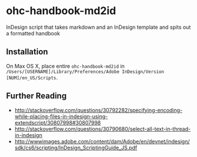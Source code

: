 # ohc-handbook-md2id
InDesign script that takes markdown and an InDesign template and spits out a formatted handbook

## Installation

On Max OS X, place entire `ohc-handbook-md2id` in `/Users/[USERNAME]/Library/Preferences/Adobe InDesign/Version [NUM]/en_US/Scripts`.

## Further Reading

* http://stackoverflow.com/questions/30792282/specifying-encoding-while-placing-files-in-indesign-using-extendscript/30807998#30807998
* http://stackoverflow.com/questions/30790680/select-all-text-in-thread-in-indesign
* http://wwwimages.adobe.com/content/dam/Adobe/en/devnet/indesign/sdk/cs6/scripting/InDesign_ScriptingGuide_JS.pdf
